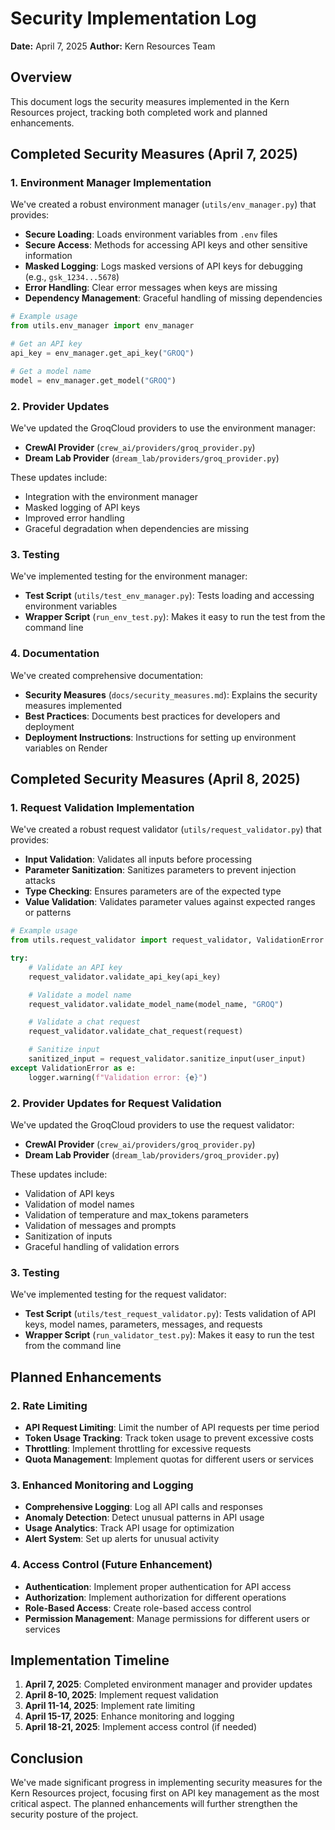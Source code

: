 # Security Implementation Log

**Date:** April 7, 2025
**Author:** Kern Resources Team

## Overview

This document logs the security measures implemented in the Kern Resources project, tracking both completed work and planned enhancements.

## Completed Security Measures (April 7, 2025)

### 1. Environment Manager Implementation

We've created a robust environment manager (`utils/env_manager.py`) that provides:

- **Secure Loading**: Loads environment variables from `.env` files
- **Secure Access**: Methods for accessing API keys and other sensitive information
- **Masked Logging**: Logs masked versions of API keys for debugging (e.g., `gsk_1234...5678`)
- **Error Handling**: Clear error messages when keys are missing
- **Dependency Management**: Graceful handling of missing dependencies

```python
# Example usage
from utils.env_manager import env_manager

# Get an API key
api_key = env_manager.get_api_key("GROQ")

# Get a model name
model = env_manager.get_model("GROQ")
```

### 2. Provider Updates

We've updated the GroqCloud providers to use the environment manager:

- **CrewAI Provider** (`crew_ai/providers/groq_provider.py`)
- **Dream Lab Provider** (`dream_lab/providers/groq_provider.py`)

These updates include:

- Integration with the environment manager
- Masked logging of API keys
- Improved error handling
- Graceful degradation when dependencies are missing

### 3. Testing

We've implemented testing for the environment manager:

- **Test Script** (`utils/test_env_manager.py`): Tests loading and accessing environment variables
- **Wrapper Script** (`run_env_test.py`): Makes it easy to run the test from the command line

### 4. Documentation

We've created comprehensive documentation:

- **Security Measures** (`docs/security_measures.md`): Explains the security measures implemented
- **Best Practices**: Documents best practices for developers and deployment
- **Deployment Instructions**: Instructions for setting up environment variables on Render

## Completed Security Measures (April 8, 2025)

### 1. Request Validation Implementation

We've created a robust request validator (`utils/request_validator.py`) that provides:

- **Input Validation**: Validates all inputs before processing
- **Parameter Sanitization**: Sanitizes parameters to prevent injection attacks
- **Type Checking**: Ensures parameters are of the expected type
- **Value Validation**: Validates parameter values against expected ranges or patterns

```python
# Example usage
from utils.request_validator import request_validator, ValidationError

try:
    # Validate an API key
    request_validator.validate_api_key(api_key)

    # Validate a model name
    request_validator.validate_model_name(model_name, "GROQ")

    # Validate a chat request
    request_validator.validate_chat_request(request)

    # Sanitize input
    sanitized_input = request_validator.sanitize_input(user_input)
except ValidationError as e:
    logger.warning(f"Validation error: {e}")
```

### 2. Provider Updates for Request Validation

We've updated the GroqCloud providers to use the request validator:

- **CrewAI Provider** (`crew_ai/providers/groq_provider.py`)
- **Dream Lab Provider** (`dream_lab/providers/groq_provider.py`)

These updates include:

- Validation of API keys
- Validation of model names
- Validation of temperature and max_tokens parameters
- Validation of messages and prompts
- Sanitization of inputs
- Graceful handling of validation errors

### 3. Testing

We've implemented testing for the request validator:

- **Test Script** (`utils/test_request_validator.py`): Tests validation of API keys, model names, parameters, messages, and requests
- **Wrapper Script** (`run_validator_test.py`): Makes it easy to run the test from the command line

## Planned Enhancements

### 2. Rate Limiting

- **API Request Limiting**: Limit the number of API requests per time period
- **Token Usage Tracking**: Track token usage to prevent excessive costs
- **Throttling**: Implement throttling for excessive requests
- **Quota Management**: Implement quotas for different users or services

### 3. Enhanced Monitoring and Logging

- **Comprehensive Logging**: Log all API calls and responses
- **Anomaly Detection**: Detect unusual patterns in API usage
- **Usage Analytics**: Track API usage for optimization
- **Alert System**: Set up alerts for unusual activity

### 4. Access Control (Future Enhancement)

- **Authentication**: Implement proper authentication for API access
- **Authorization**: Implement authorization for different operations
- **Role-Based Access**: Create role-based access control
- **Permission Management**: Manage permissions for different users or services

## Implementation Timeline

1. **April 7, 2025**: Completed environment manager and provider updates
2. **April 8-10, 2025**: Implement request validation
3. **April 11-14, 2025**: Implement rate limiting
4. **April 15-17, 2025**: Enhance monitoring and logging
5. **April 18-21, 2025**: Implement access control (if needed)

## Conclusion

We've made significant progress in implementing security measures for the Kern Resources project, focusing first on API key management as the most critical aspect. The planned enhancements will further strengthen the security posture of the project.
